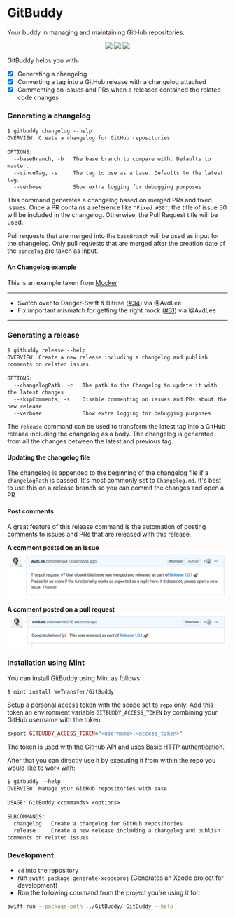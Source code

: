 # GitBuddy
Your buddy in managing and maintaining GitHub repositories.

<p align="center">
<img src="https://app.bitrise.io/app/257a09239a13f301.svg?token=1iMSavdhOwGWKuYtK9fgoQ"/>
<img src="https://img.shields.io/badge/language-swift5.1-f48041.svg?style=flat"/>
<img src="https://img.shields.io/badge/License-MIT-yellow.svg?style=flat"/>
</p>

GitBuddy helps you with:

- [x] Generating a changelog
- [x] Converting a tag into a GitHub release with a changelog attached
- [x] Commenting on issues and PRs when a releases contained the related code changes

### Generating a changelog
```
$ gitbuddy changelog --help
OVERVIEW: Create a changelog for GitHub repositories

OPTIONS:
  --baseBranch, -b   The base branch to compare with. Defaults to master.
  --sinceTag, -s     The tag to use as a base. Defaults to the latest tag.
  --verbose          Show extra logging for debugging purposes
```

This command generates a changelog based on merged PRs and fixed issues. Once a PR contains a reference like `"Fixed #30"`, the title of issue 30 will be included in the changelog. Otherwise, the Pull Request title will be used.

Pull requests that are merged into the `baseBranch` will be used as input for the changelog. Only pull requests that are merged after the creation date of the `sinceTag` are taken as input.

#### An Changelog example
This is an example taken from [Mocker](https://github.com/WeTransfer/Mocker/releases/tag/2.0.1)

----

- Switch over to Danger-Swift & Bitrise ([#34](https://github.com/WeTransfer/Mocker/pull/34)) via @AvdLee
- Fix important mismatch for getting the right mock ([#31](https://github.com/WeTransfer/Mocker/pull/31)) via @AvdLee

----

### Generating a release
```
$ gitbuddy release --help
OVERVIEW: Create a new release including a changelog and publish comments on related issues

OPTIONS:
  --changelogPath, -c   The path to the Changelog to update it with the latest changes
  --skipComments, -s    Disable commenting on issues and PRs about the new release
  --verbose             Show extra logging for debugging purposes
```

The `release` command can be used to transform the latest tag into a GitHub release including the changelog as a body.
The changelog is generated from all the changes between the latest and previous tag.

#### Updating the changelog file
The changelog is appended to the beginning of the changelog file if a `changelogPath` is passed. It's most commonly set to `Changelog.md`.
It's best to use this on a release branch so you can commit the changes and open a PR.

#### Post comments
A great feature of this release command is the automation of posting comments to issues and PRs that are released with this release.

**A comment posted on an issue**
![](Assets/issue_comment.png)

**A comment posted on a pull request**
![](Assets/pr_comment.png)

### Installation using [Mint](https://github.com/yonaskolb/mint)
You can install GitBuddy using Mint as follows:

```
$ mint install WeTransfer/GitBuddy
```

[Setup a personal access token](https://help.github.com/en/github/authenticating-to-github/creating-a-personal-access-token-for-the-command-line) with the scope set to `repo` only. Add this token an environment variable `GITBUDDY_ACCESS_TOKEN` by combining your GitHub username with the token:

```ruby
export GITBUDDY_ACCESS_TOKEN="<username>:<access_token>"
```

The token is used with the GitHub API and uses Basic HTTP authentication.

After that you can directly use it by executing it from within the repo you would like to work with:

```
$ gitbuddy --help
OVERVIEW: Manage your GitHub repositories with ease

USAGE: GitBuddy <commands> <options>

SUBCOMMANDS:
  changelog   Create a changelog for GitHub repositories
  release     Create a new release including a changelog and publish comments on related issues
```

### Development
- `cd` into the repository
- run `swift package generate-xcodeproj` (Generates an Xcode project for development)
- Run the following command from the project you're using it for:

```bash
swift run --package-path ../GitBuddy/ GitBuddy --help
```
